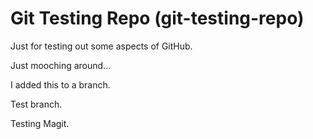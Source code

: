 # Git Testing Repo (git-testing-repo)

Just for testing out some aspects of GitHub.

Just mooching around...

I added this to a branch.

Test branch.

Testing Magit.
